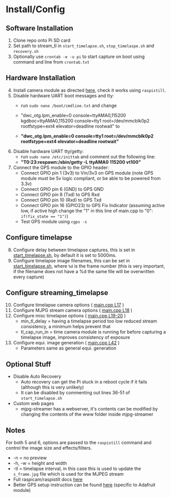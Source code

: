 Install/Config
==============

Software Installation
---------------------

1.  Clone repo onto Pi SD card
2.  Set path to stream_tl in ```start_timelapse.sh```, ```stop_timelaspe.sh``` and ```recovery.sh```
3.  Optionally use ```crontab -e -u pi``` to start capture on boot using command and line from ```crontab.txt```

Hardware Installation
---------------------

4.	Install camera module as directed [here](http://www.raspberrypi.org/camera), check it works using ```raspistill```.
5.	Disable hardware UART boot messages and tty:
	-	run ```sudo nano /boot/cmdline.txt``` and change
	- "dwc_otg.lpm_enable=0 console=ttyAMA0,115200 kgdboc=ttyAMA0,115200 console=tty1 root=/dev/mmcblk0p2 rootfstype=ext4 elevator=deadline rootwait" to

	- **"dwc_otg.lpm_enable=0 console=tty1 root=/dev/mmcblk0p2 rootfstype=ext4 elevator=deadline rootwait"**
6.	Disable hardware UART tty/getty:
	-	run ```sudo nano /etc/inittab``` and comment out the following line:
	-	**"T0:23:respawn:/sbin/getty -L ttyAMA0 115200 vt100"**
7.	Connect the GPS module to the GPIO header:
	-	Connect GPIO pin 1 (3v3) to Vin/3v3 on GPS module (note GPS module must be 5v logic compliant, or be able to be powered from 3.3v)
	-	Connect GPIO pin 6 (GND) to GPS GND
	-	Connect GPIO pin 8 (Txd) to GPS Rxd
	-	Connect GPIO pin 10 (Rxd) to GPS Txd
	-	Connect GPIO pin 16 (GPIO23) to GPS Fix Indicator (assuming active low, if active high change the "1" in this line of main.cpp to "0": ```if(fix_state == "1")```)
	-	Test GPS module using ```cgps -s```

Configure timelapse
-------------------

8.  Configure delay between timelapse captures, this is set in [start_timelapse.sh](https://github.com/DanNixon/FP_StreamTimelapse/blob/master/stream_tl/start_timelapse.sh#L22), by default it is set to 5000ms.
9.	Configure timelapse image filenames, this can be set in [start_timelapse.sh](https://github.com/DanNixon/FP_StreamTimelapse/blob/master/stream_tl/start_timelapse.sh#L22), where ```%d``` is the frame number (this is very important, if the filename does not have a %d the same file will be overwritten every capture)

Configure streaming_timelapse
-----------------------------

10.	Configure timelapse camera options ( [main.cpp L17](https://github.com/DanNixon/FP_StreamTimelapse/blob/master/stream_tl/streaming_timelapse/main.cpp#L17) )
11.	Configure MJPG stream camera options ( [main.cpp L18](https://github.com/DanNixon/FP_StreamTimelapse/blob/master/stream_tl/streaming_timelapse/main.cpp#L18) )
12.	Configure misc timelapse options ( [main.cpp L19-20](https://github.com/DanNixon/FP_StreamTimelapse/blob/master/stream_tl/streaming_timelapse/main.cpp#L19) )
	-	min_tl_delay = having a timelapse period too low reduced stream consistency, a minimum helps prevent that
	-	tl_cap_run_in = time camera module is running for before capturing a timelapse image, improves consistency of exposure
13.	Configure equi. image generation ( [main.cpp L42](https://github.com/DanNixon/FP_StreamTimelapse/blob/master/stream_tl/streaming_timelapse/main.cpp#L42) )
	-	Parameters same as general equi. generation

Optional Stuff
--------------

-	Disable Auto Recovery
	-	Auto recovery can get the Pi stuck in a reboot cycle if it fails (although this is very unlikely)
	- It can be disabled by commenting out lines 36-51 of ```start_timelapse.sh```
- Custom web pages
	-	mjpg-streamer has a webserver, it's contents can be modified by changing the contents of the www folder inside mjpg-streamer

Notes
-----

For both 5 and 6, options are passed to the ```raspistill``` command and control the image size and effects/filters.

- -n = no preview
- -h, -w = height and width
- -tl = timelapse interval, in this case this is used to update the ```s_frame.jpg``` file which is used for the MJPEG stream
- Full raspicam/raspistill docs [here](https://github.com/raspberrypi/userland/blob/master/host_applications/linux/apps/raspicam/README.md)
- Better GPS setup instruction can be found [here](http://learn.adafruit.com/adafruit-ultimate-gps-on-the-raspberry-pi) (specific to Adafruit module)